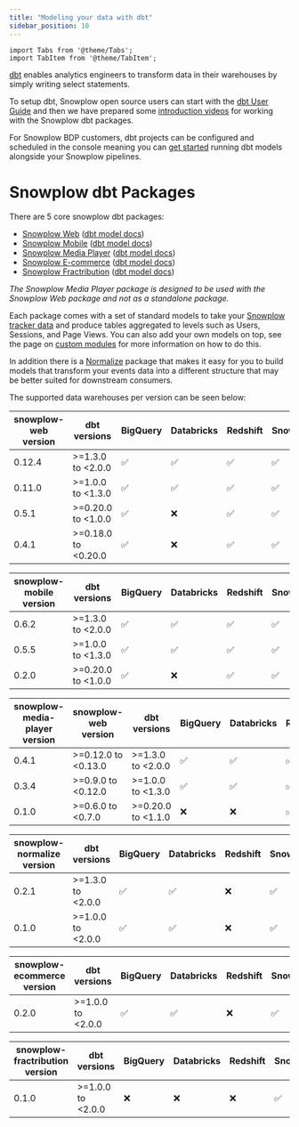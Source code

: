 ```yaml
---
title: "Modeling your data with dbt"
sidebar_position: 10
---
```


```mdx-code-block
import Tabs from '@theme/Tabs';
import TabItem from '@theme/TabItem';
```

[dbt](https://docs.getdbt.com/) enables analytics engineers to transform data in their warehouses by simply writing select statements.

To setup dbt, Snowplow open source users can start with the [dbt User Guide](https://docs.getdbt.com/guides/getting-started) and then we have prepared some [introduction videos](https://www.youtube.com/watch?v=1kd6BJhC4BE) for working with the Snowplow dbt packages.

For Snowplow BDP customers, dbt projects can be configured and scheduled in the console meaning you can [get started](/docs/modeling-your-data/running-data-models-via-snowplow-bdp/dbt/index.md) running dbt models alongside your Snowplow pipelines.


# Snowplow dbt Packages

There are 5 core snowplow dbt packages:
-  [Snowplow Web](/docs/modeling-your-data/modeling-your-data-with-dbt/dbt-models/dbt-web-data-model/index.md) ([dbt model docs](https://snowplow.github.io/dbt-snowplow-web/#!/overview/snowplow_web))
-  [Snowplow Mobile](/docs/modeling-your-data/modeling-your-data-with-dbt/dbt-models/dbt-mobile-data-model/index.md) ([dbt model docs](https://snowplow.github.io/dbt-snowplow-mobile/#!/overview/snowplow_mobile))
-  [Snowplow Media Player](/docs/modeling-your-data/modeling-your-data-with-dbt/dbt-models/dbt-media-player-data-model/index.md) ([dbt model docs](https://snowplow.github.io/dbt-snowplow-media-player/#!/overview/snowplow_media_player))
-  [Snowplow E-commerce](/docs/modeling-your-data/modeling-your-data-with-dbt/dbt-models/dbt-ecommerce-data-model/index.md) ([dbt model docs](https://snowplow.github.io/dbt-snowplow-ecommerce/#!/overview/snowplow_ecommerce))
- [Snowplow Fractribution](/docs/modeling-your-data/modeling-your-data-with-dbt/dbt-models/dbt-fractribution-data-model) ([dbt model docs](https://snowplow.github.io/dbt-snowplow-fractribution/#!/overview/fractribution))

_The Snowplow Media Player package is designed to be used with the Snowplow Web package and not as a standalone package._

Each package comes with a set of standard models to take your [Snowplow tracker data](/docs/collecting-data/collecting-from-own-applications/index.md) and produce tables aggregated to levels such as Users, Sessions, and Page Views. You can also add your own models on top, see the page on [custom modules](/docs/modeling-your-data/modeling-your-data-with-dbt/dbt-custom-models/index.md) for more information on how to do this.

In addition there is a [Normalize](docs/modeling-your-data/modeling-your-data-with-dbt/dbt-models/dbt-normalize-data-model/index.md) package that makes it easy for you to build models that transform your events data into a different structure that may be better suited for downstream consumers.

The supported data warehouses per version can be seen below:


<Tabs groupId="dbt-packages">
<TabItem value="web" label="Snowplow Web" default>

| snowplow-web version | dbt versions        | BigQuery  | Databricks  | Redshift  | Snowflake  | Postgres  |
| -------------------- | ------------------- | --------- | ----------- | --------- | ---------- | --------- |
| 0.12.4              | >=1.3.0 to <2.0.0   | ✅        | ✅            | ✅        | ✅         | ✅          |
| 0.11.0              | >=1.0.0 to <1.3.0   | ✅        | ✅            | ✅        | ✅         | ✅          |
| 0.5.1                | >=0.20.0 to <1.0.0  | ✅        | ❌            | ✅        | ✅         | ✅          |
| 0.4.1                | >=0.18.0 to <0.20.0 | ✅        | ❌            | ✅        | ✅         | ❌          |

</TabItem>
<TabItem value="mobile" label="Snowplow Mobile">

| snowplow-mobile version | dbt versions       | BigQuery  | Databricks  | Redshift  | Snowflake  | Postgres  |
| ----------------------- | ------------------ | --------- | ----------- | --------- | ---------- | --------- |
| 0.6.2                   | >=1.3.0 to <2.0.0  | ✅          | ✅          | ✅        | ✅           | ✅        |
| 0.5.5                   | >=1.0.0 to <1.3.0  | ✅          | ✅          | ✅        | ✅           | ✅        |
| 0.2.0                   | >=0.20.0 to <1.0.0 | ✅          | ❌          | ✅        | ✅           | ✅        |

</TabItem>
<TabItem value="media" label="Snowplow Media Player">

| snowplow-media-player version | snowplow-web version | dbt versions       | BigQuery | Databricks | Redshift | Snowflake | Postgres |
| ----------------------------- | -------------------- | ------------------ | -------- | ---------- | -------- | --------- | -------- |
| 0.4.1                         | >=0.12.0 to <0.13.0   | >=1.3.0 to <2.0.0  | ✅       | ✅          | ✅       | ✅        | ✅        |
| 0.3.4                         | >=0.9.0 to <0.12.0   | >=1.0.0 to <1.3.0  | ✅       | ✅          | ✅       | ✅        | ✅        |
| 0.1.0                         | >=0.6.0 to <0.7.0    | >=0.20.0 to <1.1.0 | ❌       | ❌          | ✅       | ❌        | ✅        |

</TabItem>
<TabItem value="normalize" label="Snowplow Normalize">

| snowplow-normalize version | dbt versions      | BigQuery | Databricks | Redshift | Snowflake | Postgres |
| ----------------------------- | ----------------- | -------- | ---------- | -------- | --------- | -------- |
| 0.2.1                         | >=1.3.0 to <2.0.0 | ✅        | ✅        | ❌        | ✅        | ❌        |
| 0.1.0                         | >=1.0.0 to <2.0.0 | ✅        | ✅        | ❌        | ✅        | ❌        |

</TabItem>
<TabItem value="ecommerce" label="Snowplow E-commerce">

| snowplow-ecommerce version | dbt versions      | BigQuery | Databricks | Redshift | Snowflake | Postgres |
| -------------------------- | ----------------- | -------- | ---------- | -------- | --------- | -------- |
| 0.2.0                      | >=1.0.0 to <2.0.0 | ✅        | ✅        | ❌       | ✅        | ❌       |

</TabItem>

<TabItem value="fractribution" label="Snowplow Fractribution">

| snowplow-fractribution version | dbt versions      | BigQuery | Databricks | Redshift | Snowflake | Postgres |
| ----------------------------- | ----------------- | -------- | ---------- | -------- | --------- | -------- |
| 0.1.0                         |  >=1.0.0 to <2.0.0 | ❌       |  ❌       | ❌       | ✅       | ❌        |

</TabItem>
</Tabs>
